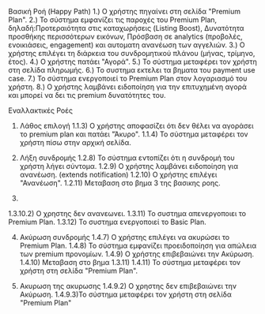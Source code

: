 Βασική Ροή (Happy Path)
1.) Ο χρήστης πηγαίνει στη σελίδα "Premium Plan".
2.) Το σύστημα εμφανίζει τις παροχές του Premium Plan, δηλαδή:Προτεραιότητα στις καταχωρήσεις (Listing Boost), Δυνατότητα προσθήκης περισσότερων εικόνων, Πρόσβαση σε analytics (προβολές, ενοικιάσεις, engagement) και αυτοματη ανανέωση των αγγελιών.
3.) Ο χρήστης επιλέγει τη διάρκεια του συνδρομητικού πλάνου (μήνας, τρίμηνο, έτος).
4.) Ο χρήστης πατάει "Αγορά".
5.) Το σύστημα μεταφέρει τον χρήστη στη σελίδα πληρωμής.
6.) Το συστημα εκτελει τα βηματα του payment use case.
7.) Το σύστημα ενεργοποιεί το Premium Plan στον λογαριασμό του χρήστη.
8.) Ο χρήστης λαμβάνει ειδοποίηση για την επιτυχημένη αγορά και μπορεί να δει τις premium δυνατότητες του.

Εναλλακτικές Ροές
1. Λάθος επιλογή
1.1.3) Ο χρήστης αποφασίζει ότι δεν θέλει να αγοράσει το premium plan και πατάει "Άκυρο".
1.1.4) Το σύστημα μεταφέρει τον χρήστη πίσω στην αρχική σελίδα.

2. Λήξη συνδρομής
1.2.8) Το σύστημα εντοπίζει ότι η συνδρομή του χρήστη λήγει σύντομα.
1.2.9) Ο χρήστης λαμβάνει ειδοποίηση για ανανέωση. (extends notification)
1.2.10) Ο χρήστης επιλέγει "Ανανέωση".
1.2.11) Μεταβαση στο βημα 3 της βασικης ροης.

3.
1.3.10.2) Ο χρηστης δεν ανανεωνει.
1.3.11) Το συστημα απενεργοποιει το Premium Plan.
1.3.12) Το συστημα ενεργοποιεί το Basic Plan.

4. Ακύρωση συνδρομής
1.4.7) Ο χρήστης επιλέγει να ακυρώσει το Premium Plan.
1.4.8) Το σύστημα εμφανίζει προειδοποίηση για απώλεια των premium προνομίων.
1.4.9) Ο χρήστης επιβεβαιώνει την Ακύρωση.
1.4.10) Μεταβαση στο βημα 1.3.11)
1.4.11) Το σύστημα μεταφέρει τον χρήστη στη σελίδα "Premium Plan".

5. Ακυρωση της ακυρωσης
1.4.9.2) Ο χρηστης δεν επιβεβαιώνει την Ακύρωση.
1.4.9.3)Το σύστημα μεταφέρει τον χρήστη στη σελίδα "Premium Plan"